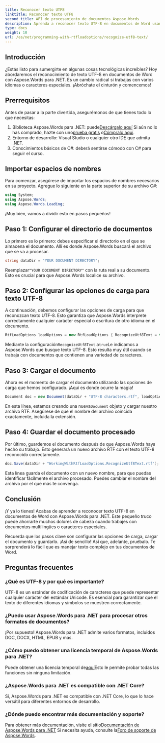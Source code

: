 ```yaml
---
title: Reconocer texto UTF8
linktitle: Reconocer texto UTF8
second_title: API de procesamiento de documentos Aspose.Words
description: Aprenda a reconocer texto UTF-8 en documentos de Word usando Aspose.Words para .NET con esta guía detallada paso a paso.
type: docs
weight: 10
url: /es/net/programming-with-rtfloadoptions/recognize-utf8-text/
---
```

## Introducción

¿Estás listo para sumergirte en algunas cosas tecnológicas increíbles? Hoy abordaremos el reconocimiento de texto UTF-8 en documentos de Word con Aspose.Words para .NET. Es un cambio radical si trabajas con varios idiomas o caracteres especiales. ¡Abróchate el cinturón y comencemos!

## Prerrequisitos

Antes de pasar a la parte divertida, asegurémonos de que tienes todo lo que necesitas:

1.  Biblioteca Aspose.Words para .NET: puede[Descárgalo aquí](https://releases.aspose.com/words/net/) Si aún no lo has comprado, hazte con uno[prueba gratis](https://releases.aspose.com/) o[Cómpralo aquí](https://purchase.aspose.com/buy).
2. Entorno de desarrollo: Visual Studio o cualquier otro IDE que admita .NET.
3. Conocimientos básicos de C#: deberá sentirse cómodo con C# para seguir el curso.

## Importar espacios de nombres

Para comenzar, asegúrese de importar los espacios de nombres necesarios en su proyecto. Agregue lo siguiente en la parte superior de su archivo C#:

```csharp
using System;
using Aspose.Words;
using Aspose.Words.Loading;
```

¡Muy bien, vamos a dividir esto en pasos pequeños!

## Paso 1: Configurar el directorio de documentos

Lo primero es lo primero: debes especificar el directorio en el que se almacena el documento. Allí es donde Aspose.Words buscará el archivo que se va a procesar.

```csharp
string dataDir = "YOUR DOCUMENT DIRECTORY";
```

 Reemplazar`"YOUR DOCUMENT DIRECTORY"` con la ruta real a su documento. Esto es crucial para que Aspose.Words localice su archivo.

## Paso 2: Configurar las opciones de carga para texto UTF-8

A continuación, debemos configurar las opciones de carga para que reconozcan texto UTF-8. Esto garantiza que Aspose.Words interprete correctamente cualquier carácter especial o escritura de otro idioma en el documento.

```csharp
RtfLoadOptions loadOptions = new RtfLoadOptions { RecognizeUtf8Text = true };
```

 Mediante la configuración`RecognizeUtf8Text` a`true`Le indicamos a Aspose.Words que busque texto UTF-8. Esto resulta muy útil cuando se trabaja con documentos que contienen una variedad de caracteres.

## Paso 3: Cargar el documento

Ahora es el momento de cargar el documento utilizando las opciones de carga que hemos configurado. ¡Aquí es donde ocurre la magia!

```csharp
Document doc = new Document(dataDir + "UTF-8 characters.rtf", loadOptions);
```

 En esta línea, estamos creando una nueva`Document` objeto y cargar nuestro archivo RTF. Asegúrese de que el nombre del archivo coincida exactamente, incluida la extensión.

## Paso 4: Guardar el documento procesado

Por último, guardemos el documento después de que Aspose.Words haya hecho su trabajo. Esto generará un nuevo archivo RTF con el texto UTF-8 reconocido correctamente.

```csharp
doc.Save(dataDir + "WorkingWithRtfLoadOptions.RecognizeUtf8Text.rtf");
```

Esta línea guarda el documento con un nuevo nombre, para que puedas identificar fácilmente el archivo procesado. Puedes cambiar el nombre del archivo por el que más te convenga.

## Conclusión

¡Y ya lo tienes! Acabas de aprender a reconocer texto UTF-8 en documentos de Word con Aspose.Words para .NET. Este pequeño truco puede ahorrarte muchos dolores de cabeza cuando trabajes con documentos multilingües o caracteres especiales.

Recuerda que los pasos clave son configurar las opciones de carga, cargar el documento y guardarlo. ¡Así de sencillo! Así que, adelante, pruébalo. Te sorprenderá lo fácil que es manejar texto complejo en tus documentos de Word.

## Preguntas frecuentes

### ¿Qué es UTF-8 y por qué es importante?

UTF-8 es un estándar de codificación de caracteres que puede representar cualquier carácter del estándar Unicode. Es esencial para garantizar que el texto de diferentes idiomas y símbolos se muestren correctamente.

### ¿Puedo usar Aspose.Words para .NET para procesar otros formatos de documentos?

¡Por supuesto! Aspose.Words para .NET admite varios formatos, incluidos DOC, DOCX, HTML, EPUB y más.

### ¿Cómo puedo obtener una licencia temporal de Aspose.Words para .NET?

 Puede obtener una licencia temporal de[aquí](https://purchase.aspose.com/temporary-license/)Esto le permite probar todas las funciones sin ninguna limitación.

### ¿Aspose.Words para .NET es compatible con .NET Core?

Sí, Aspose.Words para .NET es compatible con .NET Core, lo que lo hace versátil para diferentes entornos de desarrollo.

### ¿Dónde puedo encontrar más documentación y soporte?

 Para obtener más documentación, visite el sitio[Documentación de Aspose.Words para .NET](https://reference.aspose.com/words/net/) Si necesita ayuda, consulte la[Foro de soporte de Aspose.Words](https://forum.aspose.com/c/words/8).